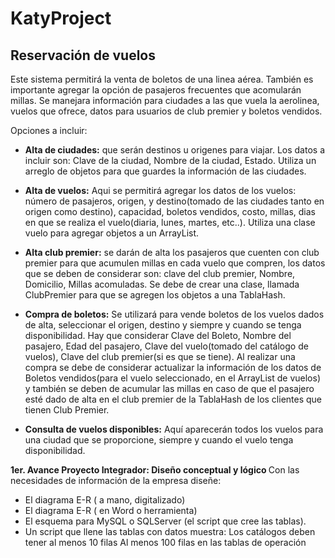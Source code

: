 # KatyProject

## Reservación de vuelos 

Este sistema permitirá la venta de boletos de una linea aérea. También es importante agregar la opción de pasajeros frecuentes que acomularán millas. Se manejara información para ciudades a las que vuela la aerolinea, vuelos que ofrece, datos para usuarios de club premier y boletos vendidos.

Opciones a incluir:
- <strong>Alta de ciudades:</strong> que serán destinos u origenes para viajar. Los datos a incluir son: Clave de la ciudad, Nombre de la ciudad, Estado. Utiliza un arreglo de objetos para que guardes la información de las ciudades.

- <strong>Alta de vuelos:</strong> Aqui se permitirá agregar los datos de los vuelos: número de pasajeros, origen, y destino(tomado de las ciudades tanto en origen como destino), capacidad, boletos vendidos, costo, millas, dias en que se realiza el vuelo(diaria, lunes, martes, etc..). Utiliza una clase vuelo para agregar objetos a un ArrayList.

- <strong>Alta club premier:</strong> se darán de alta los pasajeros que cuenten con club premier para que acumulen millas en cada vuelo que compren, los datos que se deben de considerar son: clave del club premier, Nombre, Domicilio, Millas acomuladas. Se debe de crear una clase, llamada ClubPremier para que se agregen los objetos a una TablaHash.

- <strong>Compra de boletos:</strong> Se utilizará para vende boletos de los vuelos dados de alta, seleccionar el origen, destino y siempre y cuando se tenga disponibilidad. Hay que considerar Clave del Boleto, Nombre del pasajero, Edad del pasajero, Clave del vuelo(tomado del catálogo de vuelos), Clave del club premier(si es que se tiene). Al realizar una compra se debe de considerar actualizar la información de los datos de Boletos vendidos(para el vuelo seleccionado, en el ArrayList de vuelos) y también se deben de acumular las millas en caso de que el pasajero esté dado de alta en el club premier de la TablaHash de los clientes que tienen Club Premier.

- <strong>Consulta de vuelos disponibles:</strong> Aquí aparecerán todos los vuelos para una ciudad que se proporcione, siempre y cuando el vuelo tenga disponibilidad.

 <strong>1er. Avance Proyecto Integrador: Diseño conceptual y lógico </strong>
Con las necesidades de información de la empresa diseñe:

  - El diagrama E-R ( a mano, digitalizado)
  - El diagrama E-R ( en Word o herramienta)
  - El esquema para MySQL o SQLServer (el script que cree las tablas).
  - Un script que llene las tablas con datos muestra:
      Los catálogos  deben tener al menos 10 filas 
      Al menos 100 filas en las tablas de operación
